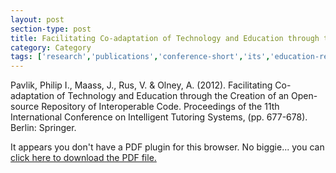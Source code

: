 ```yaml
---
layout: post
section-type: post
title: Facilitating Co-adaptation of Technology and Education through the Creation of an Open-source Repository of Interoperable Code
category: Category
tags: ['research','publications','conference-short','its','education-research','gift']
---
```

Pavlik, Philip I., Maass, J., Rus, V. & Olney, A. (2012). Facilitating Co-adaptation of Technology and Education through the Creation of an Open-source Repository of Interoperable Code. Proceedings of the 11th International Conference on Intelligent Tutoring Systems, (pp. 677-678). Berlin: Springer. 

<object data="https://blogs.memphis.edu/aolney/files/2019/10/pavlik_its_codes_draft_2012.pdf" type="application/pdf" width="100%" height="600px">
 
  <p>It appears you don't have a PDF plugin for this browser.
  No biggie... you can <a href="https://blogs.memphis.edu/aolney/files/2019/10/pavlik_its_codes_draft_2012.pdf">click here to
  download the PDF file.</a></p>
  
</object>
